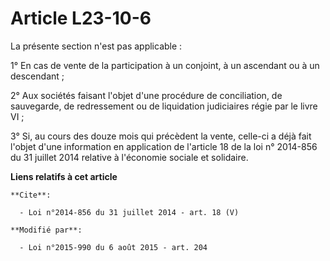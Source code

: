 # Article L23-10-6

La présente section n'est pas applicable : 

1° En cas de vente de la participation à un conjoint, à un ascendant ou à un descendant ; 

2° Aux sociétés faisant l'objet d'une procédure de conciliation, de sauvegarde, de redressement ou de liquidation judiciaires
régie par le livre VI ; 

3° Si, au cours des douze mois qui précèdent la vente, celle-ci a déjà fait l'objet d'une information en application de
l'article 18 de la loi n° 2014-856 du 31 juillet 2014 relative à l'économie sociale et solidaire.

**Liens relatifs à cet article**

	**Cite**:

	  - Loi n°2014-856 du 31 juillet 2014 - art. 18 (V)

	**Modifié par**:

	  - Loi n°2015-990 du 6 août 2015 - art. 204
